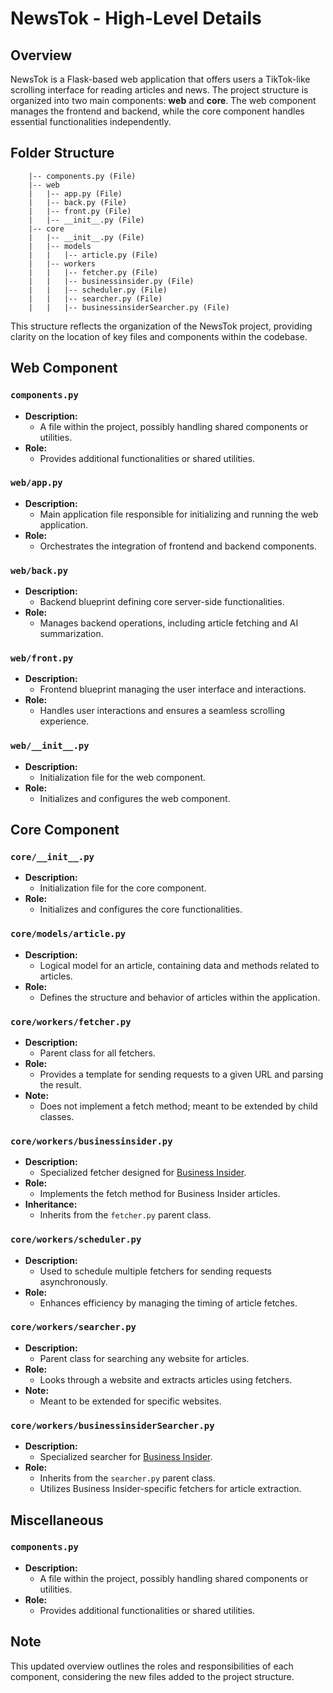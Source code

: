 # NewsTok - High-Level Details

## Overview

NewsTok is a Flask-based web application that offers users a TikTok-like scrolling interface for reading articles and news. The project structure is organized into two main components: **web** and **core**. The web component manages the frontend and backend, while the core component handles essential functionalities independently.

## Folder Structure

```plaintext
    |-- components.py (File)
    |-- web
    |   |-- app.py (File)
    |   |-- back.py (File)
    |   |-- front.py (File)
    |   |-- __init__.py (File)
    |-- core
    |   |-- __init__.py (File)
    |   |-- models
    |   |   |-- article.py (File)
    |   |-- workers
    |   |   |-- fetcher.py (File)
    |   |   |-- businessinsider.py (File)
    |   |   |-- scheduler.py (File)
    |   |   |-- searcher.py (File)
    |   |   |-- businessinsiderSearcher.py (File)
```

This structure reflects the organization of the NewsTok project, providing clarity on the location of key files and components within the codebase.

## Web Component

### `components.py`

- **Description:**
  - A file within the project, possibly handling shared components or utilities.
- **Role:**
  - Provides additional functionalities or shared utilities.

### `web/app.py`

- **Description:**
  - Main application file responsible for initializing and running the web application.
- **Role:**
  - Orchestrates the integration of frontend and backend components.

### `web/back.py`

- **Description:**
  - Backend blueprint defining core server-side functionalities.
- **Role:**
  - Manages backend operations, including article fetching and AI summarization.

### `web/front.py`

- **Description:**
  - Frontend blueprint managing the user interface and interactions.
- **Role:**
  - Handles user interactions and ensures a seamless scrolling experience.

### `web/__init__.py`

- **Description:**
  - Initialization file for the web component.
- **Role:**
  - Initializes and configures the web component.

## Core Component

### `core/__init__.py`

- **Description:**
  - Initialization file for the core component.
- **Role:**
  - Initializes and configures the core functionalities.

### `core/models/article.py`

- **Description:**
  - Logical model for an article, containing data and methods related to articles.
- **Role:**
  - Defines the structure and behavior of articles within the application.

### `core/workers/fetcher.py`

- **Description:**
  - Parent class for all fetchers.
- **Role:**
  - Provides a template for sending requests to a given URL and parsing the result.
- **Note:**
  - Does not implement a fetch method; meant to be extended by child classes.

### `core/workers/businessinsider.py`

- **Description:**
  - Specialized fetcher designed for [Business Insider](https://www.businessinsider.in/).
- **Role:**
  - Implements the fetch method for Business Insider articles.
- **Inheritance:**
  - Inherits from the `fetcher.py` parent class.

### `core/workers/scheduler.py`

- **Description:**
  - Used to schedule multiple fetchers for sending requests asynchronously.
- **Role:**
  - Enhances efficiency by managing the timing of article fetches.

### `core/workers/searcher.py`

- **Description:**
  - Parent class for searching any website for articles.
- **Role:**
  - Looks through a website and extracts articles using fetchers.
- **Note:**
  - Meant to be extended for specific websites.

### `core/workers/businessinsiderSearcher.py`

- **Description:**
  - Specialized searcher for [Business Insider](https://www.businessinsider.in/).
- **Role:**
  - Inherits from the `searcher.py` parent class.
  - Utilizes Business Insider-specific fetchers for article extraction.

## Miscellaneous

### `components.py`

- **Description:**
  - A file within the project, possibly handling shared components or utilities.
- **Role:**
  - Provides additional functionalities or shared utilities.

## Note

This updated overview outlines the roles and responsibilities of each component, considering the new files added to the project structure.